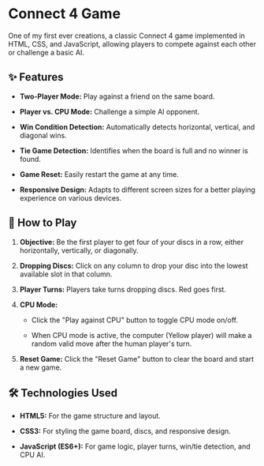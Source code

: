 # Connect 4 Game

One of my first ever creations, a classic Connect 4 game implemented in HTML, CSS, and JavaScript, allowing players to compete against each other or challenge a basic AI.

## ✨ Features

* **Two-Player Mode:** Play against a friend on the same board.

* **Player vs. CPU Mode:** Challenge a simple AI opponent.

* **Win Condition Detection:** Automatically detects horizontal, vertical, and diagonal wins.

* **Tie Game Detection:** Identifies when the board is full and no winner is found.

* **Game Reset:** Easily restart the game at any time.

* **Responsive Design:** Adapts to different screen sizes for a better playing experience on various devices.

## 🚀 How to Play

1.  **Objective:** Be the first player to get four of your discs in a row, either horizontally, vertically, or diagonally.

2.  **Dropping Discs:** Click on any column to drop your disc into the lowest available slot in that column.

3.  **Player Turns:** Players take turns dropping discs. Red goes first.

4.  **CPU Mode:**

    * Click the "Play against CPU" button to toggle CPU mode on/off.

    * When CPU mode is active, the computer (Yellow player) will make a random valid move after the human player's turn.

5.  **Reset Game:** Click the "Reset Game" button to clear the board and start a new game.

## 🛠️ Technologies Used

* **HTML5:** For the game structure and layout.

* **CSS3:** For styling the game board, discs, and responsive design.

* **JavaScript (ES6+):** For game logic, player turns, win/tie detection, and CPU AI.
